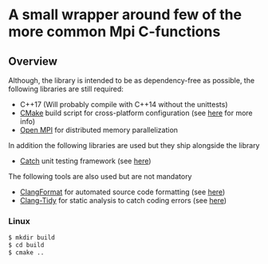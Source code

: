 # A small wrapper around few of the more common Mpi C-functions


## Overview


Although, the library is intended to be as dependency-free as possible, the following libraries are still required:

- C++17 (Will probably compile with C++14 without the unittests)
- [CMake](https://cmake.org/) build script for cross-platform configuration (see 
  [here](#cmakeliststxt) for more info)
- [Open MPI](https://www.open-mpi.org/) for distributed memory parallelization

In addition the following libraries are used but they ship alongside the library

- [Catch](https://github.com/catchorg/Catch2) unit testing framework (see 
  [here](#mytestscpp))

The following tools are also used but are not mandatory

- [ClangFormat](https://clang.llvm.org/docs/ClangFormat.html) for automated 
  source code formatting (see [here](#clang-format))
- [Clang-Tidy](http://clang.llvm.org/extra/clang-tidy/) for static analysis to 
  catch coding errors (see [here](#clang-tidy))




### Linux

```bash
$ mkdir build
$ cd build
$ cmake ..
```
